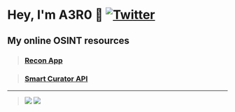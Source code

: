 # __Hey, I'm A3R0 :wave:__ [![Twitter](https://img.shields.io/badge/Twitter-%231DA1F2.svg?style=for-the-badge&logo=Twitter&logoColor=white)](https://twitter.com/rec0ndev)

## __My online OSINT resources__
> ### [Recon App](https://recon.us.com)

> ### [Smart Curator API](https://rapidapi.com/asyncisneat/api/smart-curator/)

----

> ![](https://github-readme-stats.vercel.app/api/top-langs/?username=hostinfodev&hide=css,html,shell,batchfile,hack&theme=synthwave&show_icons=true) ![](https://github-readme-stats.vercel.app/api?username=hostinfodev&show_icons=true&theme=synthwave)

